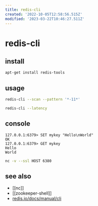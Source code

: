 ```yaml
---
title: redis-cli
created: '2022-10-05T12:58:56.515Z'
modified: '2023-03-22T10:46:27.511Z'
---
```


# redis-cli

## install

```sh
apt-get install redis-tools
```

## usage

```sh
redis-cli --scan --pattern '*-11*'

redis-cli --latency
```

## console

```
127.0.0.1:6379> SET mykey "Hello\nWorld"
OK
127.0.0.1:6379> GET mykey
Hello
World
```

```sh
nc -v --ssl HOST 6380
```

## see also

- [[nc]]
- [[zookeeper-shell]]
- [redis.io/docs/manual/cli](https://redis.io/docs/manual/cli/)
